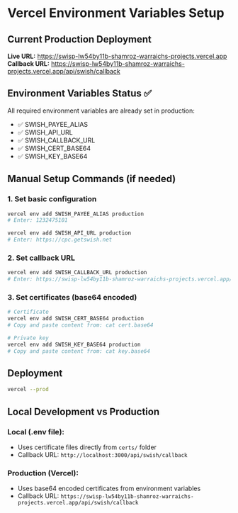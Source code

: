 # Vercel Environment Variables Setup

## Current Production Deployment
**Live URL:** https://swisp-lw54by11b-shamroz-warraichs-projects.vercel.app
**Callback URL:** https://swisp-lw54by11b-shamroz-warraichs-projects.vercel.app/api/swish/callback

## Environment Variables Status ✅
All required environment variables are already set in production:

- ✅ SWISH_PAYEE_ALIAS
- ✅ SWISH_API_URL  
- ✅ SWISH_CALLBACK_URL
- ✅ SWISH_CERT_BASE64
- ✅ SWISH_KEY_BASE64

## Manual Setup Commands (if needed)

### 1. Set basic configuration
```bash
vercel env add SWISH_PAYEE_ALIAS production
# Enter: 1232475101

vercel env add SWISH_API_URL production  
# Enter: https://cpc.getswish.net
```

### 2. Set callback URL
```bash
vercel env add SWISH_CALLBACK_URL production
# Enter: https://swisp-lw54by11b-shamroz-warraichs-projects.vercel.app/api/swish/callback
```

### 3. Set certificates (base64 encoded)
```bash
# Certificate
vercel env add SWISH_CERT_BASE64 production
# Copy and paste content from: cat cert.base64

# Private key  
vercel env add SWISH_KEY_BASE64 production
# Copy and paste content from: cat key.base64
```

## Deployment
```bash
vercel --prod
```

## Local Development vs Production

### Local (.env file):
- Uses certificate files directly from `certs/` folder
- Callback URL: `http://localhost:3000/api/swish/callback`

### Production (Vercel):
- Uses base64 encoded certificates from environment variables
- Callback URL: `https://swisp-lw54by11b-shamroz-warraichs-projects.vercel.app/api/swish/callback`
